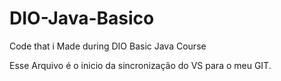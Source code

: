 # DIO-Java-Basico
Code that i Made during DIO Basic Java Course  

Esse Arquivo é o inicio da sincronização do VS para o meu GIT.
